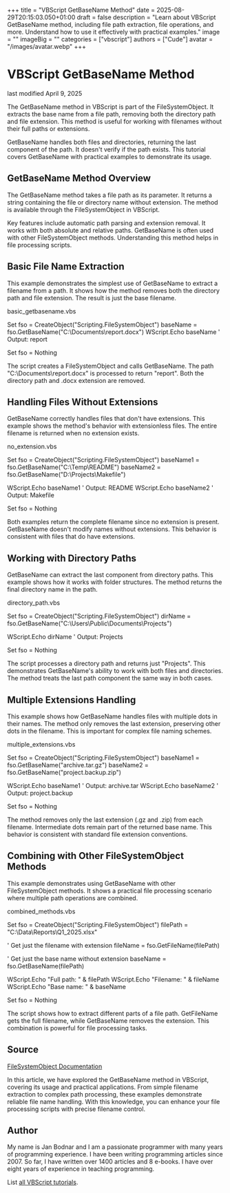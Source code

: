 +++
title = "VBScript GetBaseName Method"
date = 2025-08-29T20:15:03.050+01:00
draft = false
description = "Learn about VBScript GetBaseName method, including file path extraction, file operations, and more. Understand how to use it effectively with practical examples."
image = ""
imageBig = ""
categories = ["vbscript"]
authors = ["Cude"]
avatar = "/images/avatar.webp"
+++

# VBScript GetBaseName Method

last modified April 9, 2025

The GetBaseName method in VBScript is part of the
FileSystemObject. It extracts the base name from a file path,
removing both the directory path and file extension. This method is useful for
working with filenames without their full paths or extensions.

GetBaseName handles both files and directories, returning the last
component of the path. It doesn't verify if the path exists. This tutorial
covers GetBaseName with practical examples to demonstrate its usage.

## GetBaseName Method Overview

The GetBaseName method takes a file path as its parameter. It
returns a string containing the file or directory name without extension. The
method is available through the FileSystemObject in VBScript.

Key features include automatic path parsing and extension removal. It works with
both absolute and relative paths. GetBaseName is often used with
other FileSystemObject methods. Understanding this method helps in file
processing scripts.

## Basic File Name Extraction

This example demonstrates the simplest use of GetBaseName to
extract a filename from a path. It shows how the method removes both the
directory path and file extension. The result is just the base filename.

basic_getbasename.vbs
  

Set fso = CreateObject("Scripting.FileSystemObject")
baseName = fso.GetBaseName("C:\Documents\report.docx")
WScript.Echo baseName ' Output: report

Set fso = Nothing

The script creates a FileSystemObject and calls
GetBaseName. The path "C:\Documents\report.docx" is processed to
return "report". Both the directory path and .docx extension are removed.

## Handling Files Without Extensions

GetBaseName correctly handles files that don't have extensions.
This example shows the method's behavior with extensionless files. The entire
filename is returned when no extension exists.

no_extension.vbs
  

Set fso = CreateObject("Scripting.FileSystemObject")
baseName1 = fso.GetBaseName("C:\Temp\README")
baseName2 = fso.GetBaseName("D:\Projects\Makefile")

WScript.Echo baseName1 ' Output: README
WScript.Echo baseName2 ' Output: Makefile

Set fso = Nothing

Both examples return the complete filename since no extension is present.
GetBaseName doesn't modify names without extensions. This behavior
is consistent with files that do have extensions.

## Working with Directory Paths

GetBaseName can extract the last component from directory paths.
This example shows how it works with folder structures. The method returns the
final directory name in the path.

directory_path.vbs
  

Set fso = CreateObject("Scripting.FileSystemObject")
dirName = fso.GetBaseName("C:\Users\Public\Documents\Projects")

WScript.Echo dirName ' Output: Projects

Set fso = Nothing

The script processes a directory path and returns just "Projects". This
demonstrates GetBaseName's ability to work with both files and
directories. The method treats the last path component the same way in both
cases.

## Multiple Extensions Handling

This example shows how GetBaseName handles files with multiple
dots in their names. The method only removes the last extension, preserving
other dots in the filename. This is important for complex file naming schemes.

multiple_extensions.vbs
  

Set fso = CreateObject("Scripting.FileSystemObject")
baseName1 = fso.GetBaseName("archive.tar.gz")
baseName2 = fso.GetBaseName("project.backup.zip")

WScript.Echo baseName1 ' Output: archive.tar
WScript.Echo baseName2 ' Output: project.backup

Set fso = Nothing

The method removes only the last extension (.gz and .zip) from each filename.
Intermediate dots remain part of the returned base name. This behavior is
consistent with standard file extension conventions.

## Combining with Other FileSystemObject Methods

This example demonstrates using GetBaseName with other
FileSystemObject methods. It shows a practical file processing scenario where
multiple path operations are combined.

combined_methods.vbs
  

Set fso = CreateObject("Scripting.FileSystemObject")
filePath = "C:\Data\Reports\Q1_2025.xlsx"

' Get just the filename with extension
fileName = fso.GetFileName(filePath)

' Get just the base name without extension
baseName = fso.GetBaseName(filePath)

WScript.Echo "Full path: " &amp; filePath
WScript.Echo "Filename: " &amp; fileName
WScript.Echo "Base name: " &amp; baseName

Set fso = Nothing

The script shows how to extract different parts of a file path. GetFileName
gets the full filename, while GetBaseName removes the extension.
This combination is powerful for file processing tasks.

## Source

[FileSystemObject Documentation](https://learn.microsoft.com/en-us/previous-versions/windows/internet-explorer/ie-developer/scripting-articles/6kxy1a51(v=vs.84))

In this article, we have explored the GetBaseName method in VBScript,
covering its usage and practical applications. From simple filename extraction to
complex path processing, these examples demonstrate reliable file name handling.
With this knowledge, you can enhance your file processing scripts with precise
filename control.

## Author

My name is Jan Bodnar and I am a passionate programmer with many years of
programming experience. I have been writing programming articles since 2007. So
far, I have written over 1400 articles and 8 e-books. I have over eight years of
experience in teaching programming.

List [all VBScript tutorials](/vbscript/).
